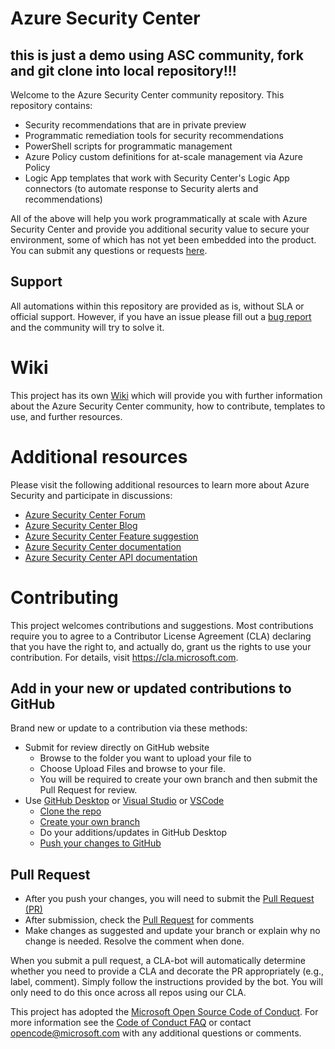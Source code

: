 # Azure Security Center
## this is just a demo using ASC community, fork and git clone into local repository!!!

Welcome to the Azure Security Center community repository. This repository contains:
- Security recommendations that are in private preview
- Programmatic remediation tools for security recommendations
- PowerShell scripts for programmatic management
- Azure Policy custom definitions for at-scale management via Azure Policy
- Logic App templates that work with Security Center's Logic App connectors (to automate response to Security alerts and recommendations)

All of the above will help you work programmatically at scale with Azure Security Center and provide you additional security value to secure your environment, some of which has not yet been embedded into the product. You can submit any questions or requests [here](https://github.com/Azure/Azure-Security-Center/issues).


## Support
All automations within this repository are provided as is, without SLA or official support. However, if you have an issue please fill out a [bug report](https://github.com/Azure/Azure-Security-Center/issues/new?assignees=&labels=&template=bug_report.md&title=) and the community will try to solve it.

# Wiki
This project has its own [Wiki](https://github.com/Azure/Azure-Security-Center/wiki) which will provide you with further information about the Azure Security Center community, how to contribute, templates to use, and further resources. 

# Additional resources

Please visit the following additional resources to learn more about Azure Security and participate in discussions: 

- [Azure Security Center Forum](https://techcommunity.microsoft.com/t5/Azure-Security-Center/bd-p/AzureSecurityCenter)
- [Azure Security Center Blog](https://techcommunity.microsoft.com/t5/Azure-Security-Center/bg-p/AzureSecurityCenterBlog)
- [Azure Security Center Feature suggestion](https://feedback.azure.com/forums/347535-azure-security-center)
- [Azure Security Center documentation](https://docs.microsoft.com/en-us/azure/security-center/security-center-intro)
- [Azure Security Center API documentation](https://docs.microsoft.com/en-us/rest/api/securitycenter/)

# Contributing

This project welcomes contributions and suggestions.  Most contributions require you to agree to a
Contributor License Agreement (CLA) declaring that you have the right to, and actually do, grant us
the rights to use your contribution. For details, visit https://cla.microsoft.com.

## Add in your new or updated contributions to GitHub
Brand new or update to a contribution via these methods:
* Submit for review directly on GitHub website 
    * Browse to the folder you want to upload your file to
    * Choose Upload Files and browse to your file. 
    * You will be required to create your own branch and then submit the Pull Request for review.
* Use [GitHub Desktop](https://help.github.com/en/desktop/getting-started-with-github-desktop) or [Visual Studio](https://visualstudio.microsoft.com/vs/) or [VSCode](https://code.visualstudio.com/?wt.mc_id=DX_841432)
    * [Clone the repo](https://help.github.com/en/github/creating-cloning-and-archiving-repositories/cloning-a-repository)
    * [Create your own branch](https://help.github.com/en/desktop/contributing-to-projects/creating-a-branch-for-your-work)
    * Do your additions/updates in GitHub Desktop 
    * [Push your changes to GitHub](https://help.github.com/en/github/using-git/pushing-commits-to-a-remote-repository)

## Pull Request
* After you push your changes, you will need to submit the [Pull Request (PR)](https://help.github.com/en/github/collaborating-with-issues-and-pull-requests/about-pull-requests)
* After submission, check the [Pull Request](https://github.com/Azure/Azure-Sentinel/pulls) for comments
* Make changes as suggested and update your branch or explain why no change is needed. Resolve the comment when done.

When you submit a pull request, a CLA-bot will automatically determine whether you need to provide
a CLA and decorate the PR appropriately (e.g., label, comment). Simply follow the instructions
provided by the bot. You will only need to do this once across all repos using our CLA.

This project has adopted the [Microsoft Open Source Code of Conduct](https://opensource.microsoft.com/codeofconduct/).
For more information see the [Code of Conduct FAQ](https://opensource.microsoft.com/codeofconduct/faq/) or
contact [opencode@microsoft.com](mailto:opencode@microsoft.com) with any additional questions or comments.
